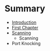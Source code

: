 # Summary

* [Introduction](README.md)
* [First Chapter](chapter1.md)
* [Scanning](scanning.md)
   * Scanning
* Port Knocking

